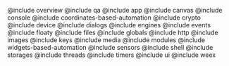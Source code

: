 @include overview
@include qa
@include app
@include canvas
@include console
@include coordinates-based-automation
@include crypto
@include device
@include dialogs
@include engines
@include events
@include floaty
@include files
@include globals
@include http
@include images
@include keys
@include media
@include modules
@include widgets-based-automation
@include sensors
@include shell
@include storages
@include threads
@include timers
@include ui
@include weex

